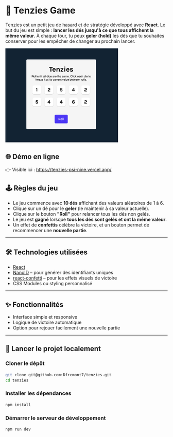 # 🎲 Tenzies Game

Tenzies est un petit jeu de hasard et de stratégie développé avec **React**. Le but du jeu est simple : **lancer les dés jusqu'à ce que tous affichent la même valeur**. À chaque tour, tu peux **geler (hold)** les dés que tu souhaites conserver pour les empêcher de changer au prochain lancer.

<img src="./public/screenshot.png" alt="Capture d'écran du jeu Tenzies" width="350" />

## 🌐 Démo en ligne

👉 Visible ici : https://tenzies-psi-nine.vercel.app/


## 🕹️ Règles du jeu

- Le jeu commence avec **10 dés** affichant des valeurs aléatoires de 1 à 6.
- Clique sur un dé pour le **geler** (le maintenir à sa valeur actuelle).
- Clique sur le bouton **"Roll"** pour relancer tous les dés non gelés.
- Le jeu est **gagné** lorsque **tous les dés sont gelés et ont la même valeur**.
- Un effet de **confettis** célèbre la victoire, et un bouton permet de recommencer une **nouvelle partie**.

---

## 🛠️ Technologies utilisées

- [React](https://reactjs.org/)
- [NanoID](https://github.com/ai/nanoid) – pour générer des identifiants uniques
- [react-confetti](https://www.npmjs.com/package/react-confetti) – pour les effets visuels de victoire
- CSS Modules ou styling personnalisé

---

## ✨ Fonctionnalités

- Interface simple et responsive
- Logique de victoire automatique
- Option pour rejouer facilement une nouvelle partie

---

## 🚀 Lancer le projet localement

### Cloner le dépôt

```bash
git clone git@github.com:Dfremont7/tenzies.git
cd tenzies
````
### Installer les dépendances
```bash
npm install
````

### Démarrer le serveur de développement
```bash
npm run dev
````
